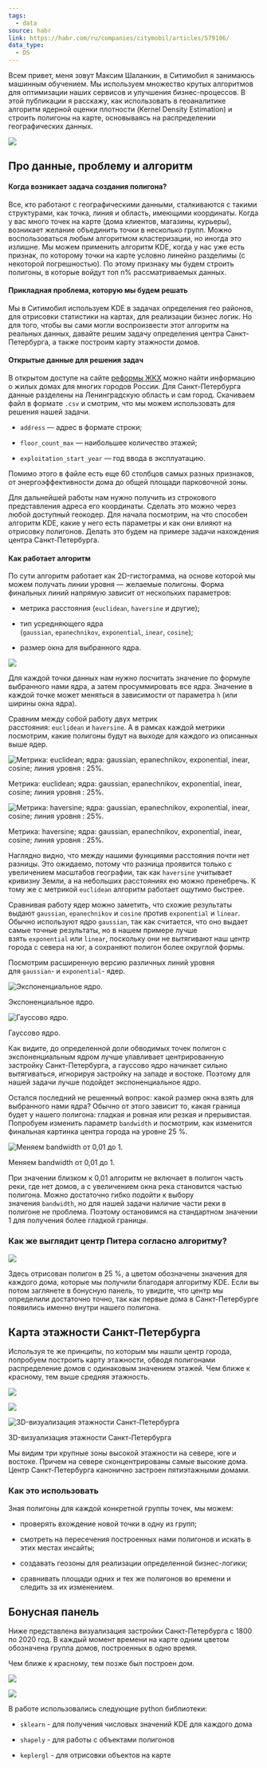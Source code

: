 ```yaml
---
tags:
  - data
source: habr
link: https://habr.com/ru/companies/citymobil/articles/579106/
data_type:
  - DS
---
```

Всем привет, меня зовут Максим Шаланкин, в Ситимобил я занимаюсь машинным обучением. Мы используем множество крутых алгоритмов для оптимизации наших сервисов и улучшения бизнес-процессов. В этой публикации я расскажу, как использовать в геоаналитике алгоритм ядерной оценки плотности (Kernel Density Estimation) и строить полигоны на карте, основываясь на распределении географических данных.

![](https://habrastorage.org/r/w1560/getpro/habr/upload_files/68a/80b/38d/68a80b38d498f5a6941119e81b1856b1.png)

## Про данные, проблему и алгоритм

#### Когда возникает задача создания полигона?

Все, кто работают с географическими данными, сталкиваются с такими структурами, как точка, линия и область, имеющими координаты. Когда у вас много точек на карте (дома клиентов, магазины, курьеры), возникает желание объединить точки в несколько групп. Можно воспользоваться любым алгоритмом кластеризации, но иногда это излишне. Мы можем применить алгоритм KDE, когда у нас уже есть признак, по которому точки на карте условно линейно разделимы (с некоторой погрешностью). По этому признаку мы будем строить полигоны, в которые войдут топ n% рассматриваемых данных.

#### Прикладная проблема, которую мы будем решать

Мы в Ситимобил используем KDE в задачах определения гео районов, для отрисовки статистики на картах, для реализации бизнес логик. Но для того, чтобы вы сами могли воспроизвести этот алгоритм на реальных данных, давайте решим задачу определения центра Санкт-Петербурга, а также построим карту этажности домов.

#### Открытые данные для решения задач

В открытом доступе на сайте [реформы ЖКХ](https://www.reformagkh.ru/opendata) можно найти информацию о жилых домах для многих городов России. Для Санкт-Петербурга данные разделены на Ленинградскую область и сам город. Скачиваем файл в формате `.csv` и смотрим, что мы можем использовать для решения нашей задачи.

- `address` — адрес в формате строки;
    
- `floor_count_max` — наибольшее количество этажей;
    
- `exploitation_start_year` — год ввода в эксплуатацию.
    

Помимо этого в файле есть еще 60 столбцов самых разных признаков, от энергоэффективности дома до общей площади парковочной зоны.

Для дальнейшей работы нам нужно получить из строкового представления адреса его координаты. Сделать это можно через любой доступный геокодер. Для начала посмотрим, на что способен алгоритм KDE, какие у него есть параметры и как они влияют на отрисовку полигонов. Делать это будем на примере задачи нахождения центра Санкт-Петербурга.

#### Как работает алгоритм

По сути алгоритм работает как 2D-гистограмма, на основе которой мы можем получать линии уровня — желаемые полигоны. Форма финальных линий напрямую зависит от нескольких параметров:

- метрика расстояния (`euclidean`, `haversine` и другие);
    
- тип усредняющего ядра (`gaussian`, `epanechnikov`, `exponential`, `inear`, `cosine`);
    
- размер окна для выбранного ядра.
    

![](https://habrastorage.org/r/w1560/getpro/habr/upload_files/397/a88/b04/397a88b0442c9582a59c0a862a023a59.jpeg)

Для каждой точки данных нам нужно посчитать значение по формуле выбранного нами ядра, а затем просуммировать все ядра. Значение в каждой точке может меняться в зависимости от параметра `h` (или ширины окна ядра).

Сравним между собой работу двух метрик расстояния: `euclidean` и `haversine`. А в рамках каждой метрики посмотрим, какие полигоны будут на выходе для каждого из описанных выше ядер.

![Метрика: euclidean; ядра: gaussian, epanechnikov, exponential, inear, cosine; линия уровня : 25%.](https://habrastorage.org/getpro/habr/upload_files/32a/0b3/6d1/32a0b36d1869d064560dfe4507c18247.gif "Метрика: euclidean; ядра: gaussian, epanechnikov, exponential, inear, cosine; линия уровня : 25%.")

Метрика: euclidean; ядра: gaussian, epanechnikov, exponential, inear, cosine; линия уровня : 25%.

![Метрика: haversine; ядра: gaussian, epanechnikov, exponential, inear, cosine; линия уровня : 25%.](https://habrastorage.org/getpro/habr/upload_files/a45/c1b/258/a45c1b258c40e1242b813b383acff7b5.gif "Метрика: haversine; ядра: gaussian, epanechnikov, exponential, inear, cosine; линия уровня : 25%.")

Метрика: haversine; ядра: gaussian, epanechnikov, exponential, inear, cosine; линия уровня : 25%.

Наглядно видно, что между нашими функциями расстояния почти нет разницы. Это ожидаемо, потому что разница проявится только с увеличением масштабов географии, так как `haversine` учитывает кривизну Земли, а на небольших расстояниях ею можно пренебречь. К тому же с метрикой `euclidean` алгоритм работает ощутимо быстрее.

Сравнивая работу ядер можно заметить, что схожие результаты выдают `gaussian`, `epanechnikov` и `cosine` против `exponential` и `linear`. Обычно используют ядро `gaussian`, так как считается, что оно выдает самые точные результаты, но в нашем примере лучше взять `exponential` или `linear`, поскольку они не вытягивают наш центр города с севера на юг, а сохраняют полигон более округлой формы.

Посмотрим расширенную версию различных линий уровня для `gaussian`- и `exponential`- ядер.

![Экспоненциальное ядро.](https://habrastorage.org/getpro/habr/upload_files/8f7/eee/e59/8f7eeee59d19ce09184bbe1573adab2a.gif "Экспоненциальное ядро.")

Экспоненциальное ядро.

![Гауссово ядро.](https://habrastorage.org/getpro/habr/upload_files/63a/7fb/f67/63a7fbf67548870fa10124609b9ded34.gif "Гауссово ядро.")

Гауссово ядро.

Как видите, до определенной доли обводимых точек полигон с экспоненциальным ядром лучше улавливает центрированную застройку Санкт-Петербурга, а гауссово ядро начинает сильно вытягиваться, игнорируя застройку на западе и востоке. Поэтому для нашей задачи лучше подойдет экспоненциальное ядро.

Остался последний не решенный вопрос: какой размер окна взять для выбранного нами ядра? Обычно от этого зависит то, какая граница будет у нашего полигона: гладкая и ровная или резкая и прерывистая. Попробуем изменить параметр `bandwidth` и посмотрим, как изменится финальная картинка центра города на уровне 25 %.

![Меняем bandwidth от 0,01 до 1.](https://habrastorage.org/getpro/habr/upload_files/53b/84f/bd2/53b84fbd21c2320a7817eb642d571684.gif "Меняем bandwidth от 0,01 до 1.")

Меняем bandwidth от 0,01 до 1.

При значении близком к 0,01 алгоритм не включает в полигон часть реки, где нет домов, а с увеличением окна река становится частью полигона. Можно достаточно гибко подойти к выбору значения `bandwidth`, но для нашей задачи наличие части реки в полигоне не проблема. Поэтому остановимся на стандартном значении 1 для получения более гладкой границы.

### Как же выглядит центр Питера согласно алгоритму?

![](https://habrastorage.org/r/w1560/getpro/habr/upload_files/0d5/108/6dd/0d51086dd6146c49b93d4bbdf41e1454.png)

Здесь отрисован полигон в 25 %, а цветом обозначены значения для каждого дома, которые мы получили благодаря алгоритму KDE. Если вы потом заглянете в бонусную панель, то увидите, что центр мы определили достаточно точно, так как первые дома в Санкт-Петербурге появились именно внутри нашего полигона.

## Карта этажности Санкт-Петербурга

Используя те же принципы, по которым мы нашли центр города, попробуем построить карту этажности, обводя полигонами распределение домов с одинаковым значением этажей. Чем ближе к красному, тем выше средняя этажность.

![](https://habrastorage.org/r/w1560/getpro/habr/upload_files/620/645/d04/620645d04f8fd3f7d9a8b048ffe34ac9.png)

![](https://habrastorage.org/r/w1560/getpro/habr/upload_files/edd/d40/ddf/eddd40ddf6774c6d271724e310c11027.png)

![3D-визуализация этажности Санкт-Петербурга](https://habrastorage.org/r/w1560/getpro/habr/upload_files/d75/ae2/53a/d75ae253a85bd41e836b1481a0a81b7a.png "3D-визуализация этажности Санкт-Петербурга")

3D-визуализация этажности Санкт-Петербурга

Мы видим три крупные зоны высокой этажности на севере, юге и востоке. Причем на севере сконцентрированы самые высокие дома. Центр Санкт-Петербурга канонично застроен пятиэтажными домами.

### Как это использовать

Зная полигоны для каждой конкретной группы точек, мы можем:

- проверять вхождение новой точки в одну из групп;
    
- смотреть на пересечения построенных нами полигонов и искать в этих местах инсайты;
    
- создавать геозоны для реализации определенной бизнес-логики;
    
- сравнивать площади одних и тех же полигонов во времени и следить за их изменением.
    

## Бонусная панель

Ниже представлена визуализация застройки Санкт-Петербурга с 1800 по 2020 год. В каждый момент времени на карте одним цветом обозначена группа домов, построенных в одно время.

Чем ближе к красному, тем позже был построен дом.

![](https://habrastorage.org/r/w1560/getpro/habr/upload_files/0bf/baf/1f7/0bfbaf1f73fb35b4277425d57de5e921.png)

![](https://habrastorage.org/getpro/habr/upload_files/f86/1e0/e4a/f861e0e4ad7c4522e85bc1cd11ae53e4.gif)

В работе использовались следующие python библиотеки:

- `sklearn` - для получения числовых значений KDE для каждого дома
    
- `shapely` - для работы с объектами полигонов
    
- `keplergl` - для отрисовки объектов на карте
